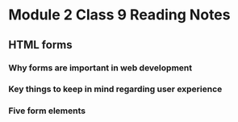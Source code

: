 # Module 2 Class 9 Reading Notes

## HTML forms

### Why forms are important in web development

### Key things to keep in mind regarding user experience

### Five form elements
